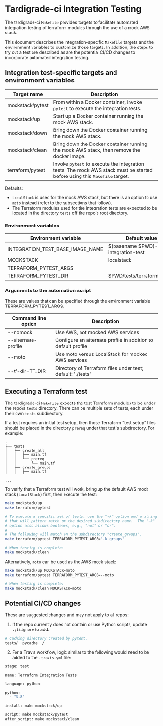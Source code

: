 # Tardigrade-ci Integration Testing

The tardigrade-ci `Makefile` provides targets to facilitate automated 
integration testing of terraform modules through the use of a mock AWS stack.

This document describes the integration-specific `Makefile` targets and
the environment variables to customize those targets.  In addition,
the steps to try out a test are described as are the potential CI/CD
changes to incorporate automated integration testing.

## Integration test-specific targets and environment variables

| Target name      | Description |
| ---------------- | ------------------------------------------ |
| mockstack/pytest | From within a Docker container, invoke `pytest` to execute the integration tests. |
| mockstack/up     | Start up a Docker container running the mock AWS stack. |
| mockstack/down   | Bring down the Docker container running the mock AWS stack. |
| mockstack/clean  | Bring down the Docker container running the mock AWS stack, then remove the docker image. |
| terraform/pytest | Invoke `pytest` to execute the integration tests. The mock AWS stack must be started before using this `Makefile` target. |

Defaults:

* `LocalStack` is used for the mock AWS stack, but there is an
option to use `moto` instead (refer to the subsections that follow).
* The Terraform modules used for the integration tests are expected to
be located in the directory `tests` off the repo\'s root directory.

### Environment variables

| Environment variable             | Default value |
| -------------------------------- | --------------------------------------- |
| INTEGRATION_TEST_BASE_IMAGE_NAME | $(basename $PWD)-integration-test |
| MOCKSTACK                        | localstack |
| TERRAFORM_PYTEST_ARGS            | |
| TERRAFORM_PYTEST_DIR             | $PWD/tests/terraform/pytest |

### Arguments to the automation script

These are values that can be specified through the environment variable
TERRAFORM_PYTEST_ARGS.

| Command line option | Description |
| ------------------- | ----------------------------------------------- |
| --nomock            | Use AWS, not mocked AWS services |
| --alternate-profile | Configure an alternate profile in addition to default profile |
| --moto              | Use moto versus LocalStack for mocked AWS services |
| --tf-dir=TF_DIR     | Directory of Terraform files under test; default: './tests' |

## Executing a Terraform test

The tardigrade-ci `Makefile` expects the test Terraform modules to be under
the repo\s `tests` directory.  There can be multiple sets of tests, each
under their own `tests` subdirectory.

If a test requires an initial test setup, then those Terraform "test setup"
files should be placed in the directory `prereq` under that test\'s
subdirectory.  For example:

```
.
├── tests
│   ├── create_all
│   │   ├── main.tf
│   │   └── prereq
│   │       └── main.tf
│   ├── create_groups
│   │   ├── main.tf

...
```

To verify that a Terraform test will work, bring up the default AWS mock
stack (`LocalStack`) first, then execute the test:

```bash
make mockstack/up
make terraform/pytest

# To execute a specific set of tests, use the "-k" option and a string
# that will pattern match on the desired subdirectory name.  The "-k"
# option also allows booleans, e.g., "not" or "or".
#
# The following will match on the subdirectory "create_groups".
make terraform/pytest TERRAFORM_PYTEST_ARGS="-k groups"

# When testing is complete:
make mockstack/clean
```

Alternatively, `moto` can be used as the AWS mock stack:

```bash
make mockstack/up MOCKSTACK=moto
make terraform/pytest TERRAFORM_PYTEST_ARGS=--moto

# When testing is complete:
make mockstack/clean MOCKSTACK=moto
```

## Potential CI/CD changes 

These are suggested changes and may not apply to all repos:

1.  If the repo currently does not contain or use Python scripts,
    update `.gitignore` to add:

```bash
# Caching directory created by pytest.
tests/__pycache__/
```

2.  For a Travis workflow, logic similar to the following would
    need to be added to the `.travis.yml` file:

```bash
stage: test

name: Terraform Integration Tests

language: python

python:
  - "3.8"

install: make mockstack/up

script: make mockstack/pytest
after_script: make mockstack/clean
```

